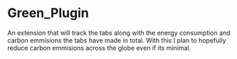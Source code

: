 # Green_Plugin
An extension that will track the tabs along with the energy consumption and carbon emmisions the tabs have made in total. With this I plan to hopefully reduce carbon emmisions across the globe even if its minimal.
